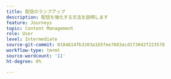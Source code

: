 ```yaml
---
title: 配信のランプアップ
description: 配信を強化する方法を説明します
feature: Journeys
topic: Content Management
role: User
level: Intermediate
source-git-commit: 0184614fb3203a1b5fee7603acd173042f223578
workflow-type: tm+mt
source-wordcount: '11'
ht-degree: 0%

---
```



<!--
# Use case: ramp up your deliveries

If you recently moved to another email service provider, IP address, or email domain or subdomain, you need to establish your reputation as a sender. Otherwise, your deliveries might be blocked or moved to the spam folder of the recipients' mailbox. Learn how to increase your email reputation with IP warming in the [Deliverability Best Practice Guide](https://experienceleague.adobe.com/docs/deliverability-learn/deliverability-best-practice-guide/additional-resources/generic-resources/increase-reputation-with-ip-warming.html){target="_blank"}.

To warm up your IP, you can gradually ramp up the number of your deliveries. Read more about [optimizing deliverability in Journey Optimizer](../deliverability.md).

The purpose of this use case is to create a journey to ramp up your email deliveries. To configure this journey, follow these steps:

1. Create a journey. [Read more](journey-gs.md).

1. Add a **[!UICONTROL Condition]** activity to the journey. [Read more](condition-activity.md).

1. In the **[!UICONTROL Condition]** activity settings, set the maximum number of recipients for your delivery:

   1. In the **[!UICONTROL Condition]** activity settings, set the **[!UICONTROL Type]** field to **[!UICONTROL Profile cap]**. [Read more](condition-activity.md#profile_cap).

   1. Set the **[!UICONTROL Limit]** field to the maximum number of recipients for this delivery.

    ![](../assets/profile-cap-condition.png)

      You can gradually increase this limit up to the total number of your subscribers.

1. Add a **[!UICONTROL Message]** activity to the first path after the **[!UICONTROL Condition]** activity.

    ![](../assets/ramp-up-deliveries-message.png)

    When the journey runs, the message is sent the selected recipients, up to the maximum number of recipients that you have specified. When this limit is reached, the selected recipients take the second path.

1. Complete the journey with the activities of your choice.

After your IP has warmed up, you can remove this condition.

-->




